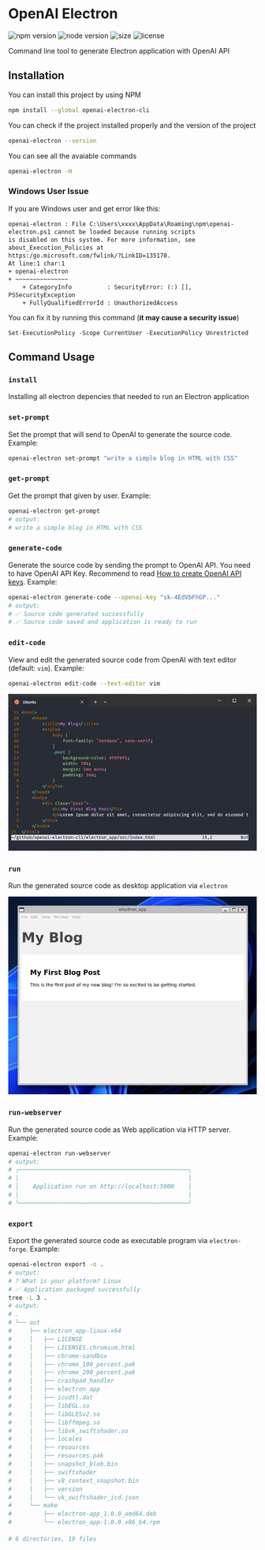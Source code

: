 # OpenAI Electron

![npm version](https://img.shields.io/npm/v/openai-electron-cli.svg)
![node version](https://img.shields.io/node/v/openai-electron-cli)
![size](https://img.shields.io/bundlephobia/min/openai-electron-cli)
![license](https://img.shields.io/npm/l/openai-electron-cli)

Command line tool to generate Electron application with OpenAI API

## Installation

You can install this project by using NPM

```bash
npm install --global openai-electron-cli
```

You can check if the project installed properly and the version of the project

```bash
openai-electron --version
```

You can see all the avaiable commands

```bash
openai-electron -H
```

### Windows User Issue

If you are Windows user and get error like this:

```
openai-electron : File C:\Users\xxxx\AppData\Roaming\npm\openai-electron.ps1 cannot be loaded because running scripts
is disabled on this system. For more information, see about_Execution_Policies at
https:/go.microsoft.com/fwlink/?LinkID=135170.
At line:1 char:1
+ openai-electron
+ ~~~~~~~~~~~~~~~
    + CategoryInfo          : SecurityError: (:) [], PSSecurityException
    + FullyQualifiedErrorId : UnauthorizedAccess
```

You can fix it by running this command (**it may cause a security issue**)

```
Set-ExecutionPolicy -Scope CurrentUser -ExecutionPolicy Unrestricted
```

## Command Usage

### `install`

Installing all electron depencies that needed to run an Electron application

### `set-prompt`

Set the prompt that will send to OpenAI to generate the source code. Example:

```bash
openai-electron set-prompt "write a simple blog in HTML with CSS"
```

### `get-prompt`

Get the prompt that given by user. Example:

```bash
openai-electron get-prompt
# output:
# write a simple blog in HTML with CSS
```

### `generate-code`

Generate the source code by sending the prompt to OpenAI API. You need to have OpenAI API Key. Recommend to read [How to create OpenAI API keys](https://elephas.app/blog/how-to-create-openai-api-keys-cl5c4f21d281431po7k8fgyol0). Example:

```bash
openai-electron generate-code --openai-key "sk-4EdVbFhGP..."
# output:
# ✅ Source code generated successfully
# ✅ Source code saved and application is ready to run
```

### `edit-code`

View and edit the generated source code from OpenAI with text editor (default: `vim`). Example:

```bash
openai-electron edit-code --text-editor vim
```

![Edit code](images/edit_code.jpg)

### `run`

Run the generated source code as desktop application via `electron`

![Electron App](images/electron_app.jpg)

### `run-webserver`

Run the generated source code as Web application via HTTP server. Example:

```bash
openai-electron run-webserver
# output:
# ╭────────────────────────────────────────────────╮
# │                                                │
# │    Application run on http://localhost:5000    │
# │                                                │
# ╰────────────────────────────────────────────────╯
```

### `export`

Export the generated source code as executable program via `electron-forge`. Example:

```bash
openai-electron export -o .
# output:
# ? What is your platform? Linux
# ✅ Application packaged successfully
tree -L 3 .
# output:
# .
# └── out
#     ├── electron_app-linux-x64
#     │   ├── LICENSE
#     │   ├── LICENSES.chromium.html
#     │   ├── chrome-sandbox
#     │   ├── chrome_100_percent.pak
#     │   ├── chrome_200_percent.pak
#     │   ├── crashpad_handler
#     │   ├── electron_app
#     │   ├── icudtl.dat
#     │   ├── libEGL.so
#     │   ├── libGLESv2.so
#     │   ├── libffmpeg.so
#     │   ├── libvk_swiftshader.so
#     │   ├── locales
#     │   ├── resources
#     │   ├── resources.pak
#     │   ├── snapshot_blob.bin
#     │   ├── swiftshader
#     │   ├── v8_context_snapshot.bin
#     │   ├── version
#     │   └── vk_swiftshader_icd.json
#     └── make
#         ├── electron-app_1.0.0_amd64.deb
#         └── electron_app-1.0.0.x86_64.rpm

# 6 directories, 19 files
```
